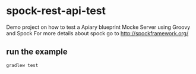 # spock-rest-api-test
Demo project on how to test a Apiary blueprint Mocke Server using Groovy and Spock
For more details about spock go to http://spockframework.org/

## run the example
```shell
gradlew test
```